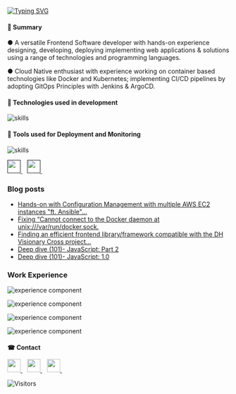 
[![Typing SVG](https://readme-typing-svg.demolab.com/?lines=🏼Hi+there+👋,+this+is+Yash;Welcome+to+the+GitHub+profile)](https://git.io/typing-svg)

#### 📝 Summary
● A versatile Frontend Software developer with hands-on experience designing, developing, deploying implementing web applications & solutions using a range of technologies and programming languages.

● Cloud Native enthusiast with experience working on container based technologies like
Docker and Kubernetes; implementing CI/CD pipelines by adopting GitOps Principles with Jenkins & ArgoCD.



#### 🔧 Technologies used in development 

![skills](https://skillicons.dev/icons?i=html,css,sass,js,go,nodejs,react,mongodb,jquery,python&theme=light)

#### 🔧 Tools used for Deployment and Monitoring

![skills](https://skillicons.dev/icons?i=git,github,linux,bash,vim,docker,kubernetes,ansible,jenkins,prometheus&theme=light)


<a href="">
    <img width="30px" src="https://www.vectorlogo.zone/logos/helmsh/helmsh-icon.svg" />
  </a>&ensp;
<a href="">
    <img width="30px" src="https://www.vectorlogo.zone/logos/argoprojio/argoprojio-icon.svg" />
  </a>&ensp;

### Blog posts
<!-- BLOG-POST-LIST:START -->
- [Hands-on with Configuration Management with multiple AWS EC2 instances &quot;ft. Ansible&quot;...](https://yashrv.hashnode.dev/hands-on-with-configuration-management-with-multiple-aws-ec2-instances-ft-ansible)
- [Fixing “Cannot connect to the Docker daemon at unix:///var/run/docker.sock.](https://yash-rv.medium.com/fixing-cannot-connect-to-the-docker-daemon-at-unix-var-run-docker-sock-7fcc1da54bee?source=rss-695b9ba208ed------2)
- [Finding an efficient frontend library/framework compatible with the DH Visionary Cross project…](https://yash-rv.medium.com/finding-an-efficient-frontend-library-framework-compatible-with-the-dh-visionary-cross-project-8d1188fdcac2?source=rss-695b9ba208ed------2)
- [Deep dive &lpar;101&rpar;- JavaScript: Part 2](https://yash-rv.medium.com/deep-dive-101-javascript-part-2-1fdce2a86a56?source=rss-695b9ba208ed------2)
- [Deep dive &lpar;101&rpar;- JavaScript: 1.0](https://yash-rv.medium.com/deep-dive-101-javascript-1-0-774242ef983e?source=rss-695b9ba208ed------2)
<!-- BLOG-POST-LIST:END -->

### Work Experience

![experience component](https://readme-components.vercel.app/api?component=experience&company=ucal&role=Research%20Assistant&fill=0033a0)

![experience component](https://readme-components.vercel.app/api?component=experience&company=dineout&role=Frontend%20Developer%20Intern&fill=000000)

![experience component](https://readme-components.vercel.app/api?component=experience&company=iiserbhopal&role=Project%20Intern&fill=0033a0)


![experience component](https://readme-components.vercel.app/api?component=experience&company=frontrow&role=Product%20Manager%20intern&fill=000000)


#### ☎ Contact
<a href="https://www.linkedin.com/in/yashrv/">
    <img width="30px" src="https://www.vectorlogo.zone/logos/linkedin/linkedin-icon.svg" />
  </a>&ensp;

<a href="https://www.twitter.com/in/yashrv/">
    <img width="30px" src="https://www.vectorlogo.zone/logos/twitter/twitter-icon.svg" />
  </a>&ensp;
  
  <a href="https://yash-rv.medium.com/">
    <img width="30px" src="https://www.vectorlogo.zone/logos/medium/medium-tile.svg" />
  </a>&ensp;
  
  ![Visitors](https://visitor-badge.laobi.icu/badge?page_id=YashV1729.YashV1729)
